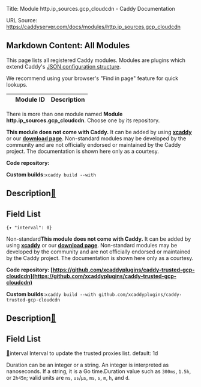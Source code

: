Title: Module http.ip_sources.gcp_cloudcdn - Caddy Documentation

URL Source: https://caddyserver.com/docs/modules/http.ip_sources.gcp_cloudcdn

Markdown Content:
All Modules
-----------

This page lists all registered Caddy modules. Modules are plugins which extend Caddy's [JSON configuration structure](https://caddyserver.com/docs/json/).

We recommend using your browser's "Find in page" feature for quick lookups.

|  | Module ID | Description |
| --- | --- | --- |

There is more than one module named **Module http.ip_sources.gcp_cloudcdn**. Choose one by its repository.

**This module does not come with Caddy.** It can be added by using **[xcaddy](https://caddyserver.com/docs/build#xcaddy)** or our **[download page](https://caddyserver.com/download)**. Non-standard modules may be developed by the community and are not officially endorsed or maintained by the Caddy project. The documentation is shown here only as a courtesy.

**Code repository:**

**Custom builds:**`xcaddy build --with`

Description[🔗](https://caddyserver.com/docs/modules/http.ip_sources.gcp_cloudcdn#docs "Direct link")
-----------------------------------------------------------------------------------------------------

Field List
----------

`{▾	"interval": 0}`

Non-standard**This module does not come with Caddy.** It can be added by using **[xcaddy](https://caddyserver.com/docs/build#xcaddy)** or our **[download page](https://caddyserver.com/download)**. Non-standard modules may be developed by the community and are not officially endorsed or maintained by the Caddy project. The documentation is shown here only as a courtesy.

**Code repository: [https://github.com/xcaddyplugins/caddy-trusted-gcp-cloudcdn](https://github.com/xcaddyplugins/caddy-trusted-gcp-cloudcdn)**

**Custom builds:**`xcaddy build --with github.com/xcaddyplugins/caddy-trusted-gcp-cloudcdn`

Description[🔗](https://caddyserver.com/docs/modules/http.ip_sources.gcp_cloudcdn#docs "Direct link")
-----------------------------------------------------------------------------------------------------

Field List
----------

[🔗](https://caddyserver.com/docs/modules/http.ip_sources.gcp_cloudcdn#interval)interval
Interval to update the trusted proxies list. default: 1d

Duration can be an integer or a string. An integer is interpreted as nanoseconds. If a string, it is a Go time.Duration value such as `300ms`, `1.5h`, or `2h45m`; valid units are `ns`, `us`/`µs`, `ms`, `s`, `m`, `h`, and `d`.

